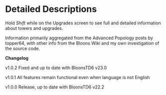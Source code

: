 ﻿# Detailed Descriptions


Hold *Shift* while on the Upgrades screen to see full and detailed information about towers and upgrades.

Information primarily aggregated from the Advanced Popology posts by topper64, 
with other info from the Bloons Wiki and my own investigation of the source code.

**Changelog**

v1.0.2 Fixed and up to date with BloonsTD6 v23.0

v1.0.1 All features remain functional even when language is not English

v1.0.0 Release, up to date with BloonsTD6 v22.2
